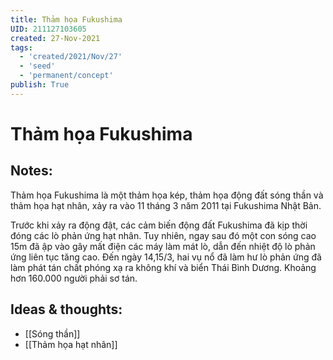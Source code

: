 ```yaml
---
title: Thảm họa Fukushima
UID: 211127103605
created: 27-Nov-2021
tags:
  - 'created/2021/Nov/27'
  - 'seed'
  - 'permanent/concept'
publish: True
---
```

# Thảm họa Fukushima

## Notes:
Thảm họa Fukushima là một thảm họa kép, thảm họa động đất sóng thần và thảm họa hạt nhân, xảy ra vào 11 tháng 3 năm 2011 tại Fukushima Nhật Bản.

Trước khi xảy ra động đật, các cảm biến động đất Fukushima đã kịp thời đóng các lò phản ứng hạt nhân. Tuy nhiên, ngay sau đó một con sóng cao 15m đã ập vào gây mất điện các máy làm mát lò, dẫn đến nhiệt độ lò phản ứng liên tục tăng cao. Đến ngày 14,15/3, hai vụ nổ đã làm hư lò phản ứng đã làm phát tán chất phóng xạ ra không khí và biển Thái Bình Dương. Khoảng hơn 160.000 người phải sơ tán.

## Ideas & thoughts:
- [[Sóng thần]]
- [[Thảm họa hạt nhân]]

